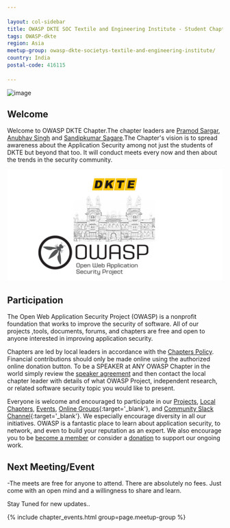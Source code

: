 ```yaml
---

layout: col-sidebar
title: OWASP DKTE SOC Textile and Engineering Institute - Student Chapter
tags: OWASP-dkte
region: Asia
meetup-group: owasp-dkte-societys-textile-and-engineering-institute/
country: India
postal-code: 416115

---
```



![image](https://user-images.githubusercontent.com/65735854/124172974-196fbe00-dac8-11eb-9558-4e77aeb7f99f.png)


## Welcome
Welcome to OWASP DKTE Chapter.The chapter leaders are <a href="mailto:pramod.sargar@owasp.org">Pramod Sargar</a>, <a href="mailto:anubhav.singh@owasp.org">Anubhav Singh</a> and <a href="mailto:sandipkumar.sagare@owasp.org">Sandipkumar Sagare</a>.The Chapter's vision is to spread awareness about the Application Security among not just the students of DKTE but beyond that too. It will conduct meets every now and then about the trends in the security community.


<img src="assets/images/Banner.png" style="width: auto; height: auto;" alt="OWASP DKTE"/>




## Participation
The Open Web Application Security Project (OWASP) is a nonprofit foundation that works to improve the security of software. All of our projects ,tools, documents, forums, and chapters are free and open to anyone interested in improving application security. 

Chapters are led by local leaders in accordance with the [Chapters Policy](/www-policy/operational/chapters). Financial contributions should only be made online using the authorized online donation button. To be a SPEAKER at ANY OWASP Chapter in the world simply review the [speaker agreement](/www-policy/legal/speaker-agreement) and then contact the local chapter leader with details of what OWASP Project, independent research, or related software security topic you would like to present.

Everyone is welcome and encouraged to participate in our [Projects](/projects/), [Local Chapters](/chapters/), [Events](/events/), [Online Groups](https://groups.google.com/a/owasp.com/){:target='_blank'}, and [Community Slack Channel](https://owasp.slack.com/){:target='_blank'}. We especially encourage diversity in all our initiatives. OWASP is a fantastic place to learn about application security, to network, and even to build your reputation as an expert. We also encourage you to be [become a member](/membership/) or consider a [donation](/donate/) to support our ongoing work.

Next Meeting/Event 
---------------------
-The meets are free for anyone to attend. There are absolutely no fees. Just come with an open mind and a willingness to share and learn.

Stay Tuned for new updates..

{% include chapter_events.html group=page.meetup-group %} 
